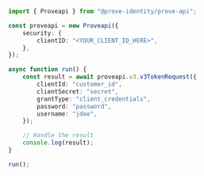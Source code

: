 <!-- Start SDK Example Usage [usage] -->
```typescript
import { Proveapi } from "@prove-identity/prove-api";

const proveapi = new Proveapi({
    security: {
        clientID: "<YOUR_CLIENT_ID_HERE>",
    },
});

async function run() {
    const result = await proveapi.v3.v3TokenRequest({
        clientId: "customer_id",
        clientSecret: "secret",
        grantType: "client_credentials",
        password: "password",
        username: "jdoe",
    });

    // Handle the result
    console.log(result);
}

run();

```
<!-- End SDK Example Usage [usage] -->